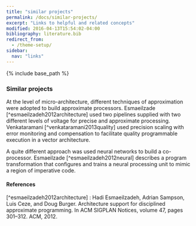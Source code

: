 ```yaml
---
title: "similar projects"
permalink: /docs/similar-projects/
excerpt: "Links to helpful and related concepts"
modified: 2016-04-13T15:54:02-04:00
bibliography: literature.bib
redirect_from:
  - /theme-setup/
sidebar:
  nav: "links"  
---
```


{% include base_path %}

### Similar projects
At the level of micro-architecture, different techniques of approximation were adopted to build approximate processors. Esmaeilzade [^esmaeilzadeh2012architecture] used two pipelines supplied with two different levels of voltage for precise and approximate processing. Venkataramani [^venkataramani2013quality] used precision scaling with error monitoring and compensation to facilitate quality programmable
 execution in a vector architecture. 

A quite different approach was used neural networks to build a co-processor. Esmaeilzade [^esmaeilzadeh2012neural] describes a program
 transformation that configures and trains a neural processing unit to mimic a region of imperative
 code. 
 
#### References
[^esmaeilzadeh2012architecture] : Hadi Esmaeilzadeh, Adrian Sampson, Luis Ceze, and Doug Burger. Architecture
support for disciplined approximate programming. In ACM SIGPLAN Notices,
volume 47, pages 301–312. ACM, 2012.


